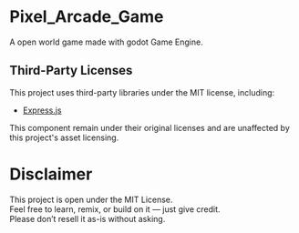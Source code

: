 # Pixel_Arcade_Game
 A open world game made with godot Game Engine.

## Third-Party Licenses

This project uses third-party libraries under the MIT license, including:

- [Express.js](https://expressjs.com)

This component remain under their original licenses and are unaffected by this project's asset licensing.

# Disclaimer
This project is open under the MIT License.  
Feel free to learn, remix, or build on it — just give credit.  
Please don’t resell it as-is without asking.
